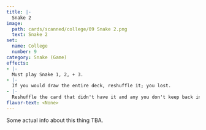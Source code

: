 ```yaml
---
title: |-
  Snake 2
image: 
  path: cards/scanned/college/09 Snake 2.png
  text: Snake 2
set:
  name: College
  number: 9
category: Snake (Game)
effects: 
- |-
  Must play Snake 1, 2, + 3.
- |-
  If you would draw the entire deck, reshuffle it; you lost.
- |-
  Reshuffle the card that didn't have it and any you don't keep back into the deck.
flavor-text: <None>
---
```

Some actual info about this thing TBA.
